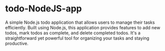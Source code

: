 # todo-NodeJS-app
A simple Node.js todo application that allows users to manage their tasks efficiently. Built using Node.js, this application provides features to add new todos, mark todos as complete, and delete completed todos. It's a straightforward yet powerful tool for organizing your tasks and staying productive.
